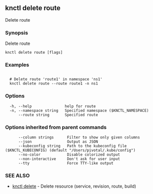 ## knctl delete route

Delete route

### Synopsis

Delete route

```
knctl delete route [flags]
```

### Examples

```

  # Delete route 'route1' in namespace 'ns1'
  knctl delete route --route route1 -n ns1
```

### Options

```
  -h, --help               help for route
  -n, --namespace string   Specified namespace ($KNCTL_NAMESPACE)
      --route string       Specified route
```

### Options inherited from parent commands

```
      --column strings      Filter to show only given columns
      --json                Output as JSON
      --kubeconfig string   Path to the kubeconfig file ($KNCTL_KUBECONFIG) (default "/Users/pivotal/.kube/config")
      --no-color            Disable colorized output
      --non-interactive     Don't ask for user input
      --tty                 Force TTY-like output
```

### SEE ALSO

* [knctl delete](knctl_delete.md)	 - Delete resource (service, revision, route, build)

